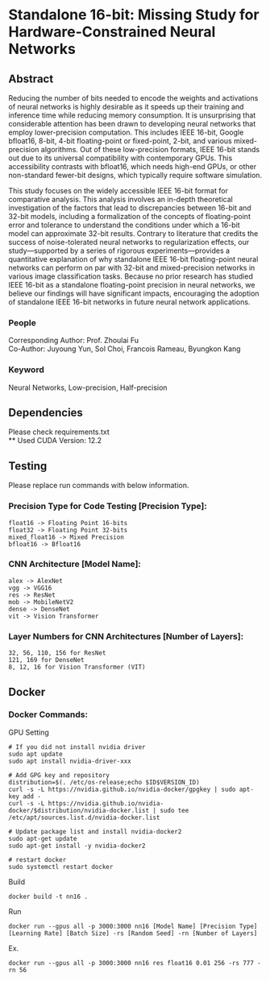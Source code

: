 # Standalone 16-bit: Missing Study for Hardware-Constrained Neural Networks
## Abstract
Reducing the number of bits needed to encode the weights and activations of neural networks is highly desirable as it speeds up their training and inference time while reducing memory consumption. It is unsurprising that considerable attention has been drawn to developing neural networks that employ lower-precision computation. This includes IEEE 16-bit, Google bfloat16, 8-bit, 4-bit floating-point or fixed-point, 2-bit, and various mixed-precision algorithms. Out of these low-precision formats, IEEE 16-bit stands out due to its universal compatibility with contemporary GPUs. This accessibility contrasts with bfloat16, which needs high-end GPUs, or other non-standard fewer-bit designs, which typically require software simulation.

This study focuses on the widely accessible IEEE 16-bit format for comparative analysis. This analysis involves an in-depth theoretical investigation of the factors that lead to discrepancies between 16-bit and 32-bit models, including a formalization of the concepts of floating-point error and tolerance to understand the conditions under which a 16-bit model can approximate 32-bit results. Contrary to literature that credits the success of noise-tolerated neural networks to regularization effects, our study—supported by a series of rigorous experiments—provides a quantitative explanation of why standalone IEEE 16-bit floating-point neural networks can perform on par with  32-bit and mixed-precision networks in various image classification tasks. Because no prior research has studied  IEEE 16-bit as a standalone floating-point precision in neural networks,  we believe our findings will have significant impacts,  encouraging the adoption of standalone IEEE 16-bit networks in future neural network applications.

### People
Corresponding Author: Prof. Zhoulai Fu   
Co-Author: Juyoung Yun, Sol Choi, Francois Rameau, Byungkon Kang

### Keyword
Neural Networks, Low-precision, Half-precision

## Dependencies
Please check requirements.txt   
** Used CUDA Version: 12.2

## Testing
Please replace run commands with below information.

### Precision Type for Code Testing [Precision Type]:
    float16 -> Floating Point 16-bits
    float32 -> Floating Point 32-bits
    mixed_float16 -> Mixed Precision
    bfloat16 -> Bfloat16

### CNN Architecture [Model Name]:
    alex -> AlexNet
    vgg -> VGG16
    res -> ResNet
    mob -> MobileNetV2
    dense -> DenseNet
    vit -> Vision Transformer

### Layer Numbers for CNN Architectures [Number of Layers]:
    32, 56, 110, 156 for ResNet
    121, 169 for DenseNet
    8, 12, 16 for Vision Transformer (VIT)
    
## Docker

### Docker Commands:   

GPU Setting

    # If you did not install nvidia driver
    sudo apt update
    sudo apt install nvidia-driver-xxx

    # Add GPG key and repository
    distribution=$(. /etc/os-release;echo $ID$VERSION_ID)
    curl -s -L https://nvidia.github.io/nvidia-docker/gpgkey | sudo apt-key add -
    curl -s -L https://nvidia.github.io/nvidia-docker/$distribution/nvidia-docker.list | sudo tee /etc/apt/sources.list.d/nvidia-docker.list
    
    # Update package list and install nvidia-docker2
    sudo apt-get update
    sudo apt-get install -y nvidia-docker2
    
    # restart docker
    sudo systemctl restart docker

Build

    docker build -t nn16 .

Run

    docker run --gpus all -p 3000:3000 nn16 [Model Name] [Precision Type] [Learning Rate] [Batch Size] -rs [Random Seed] -rn [Number of Layers]

Ex.

    docker run --gpus all -p 3000:3000 nn16 res float16 0.01 256 -rs 777 -rn 56
